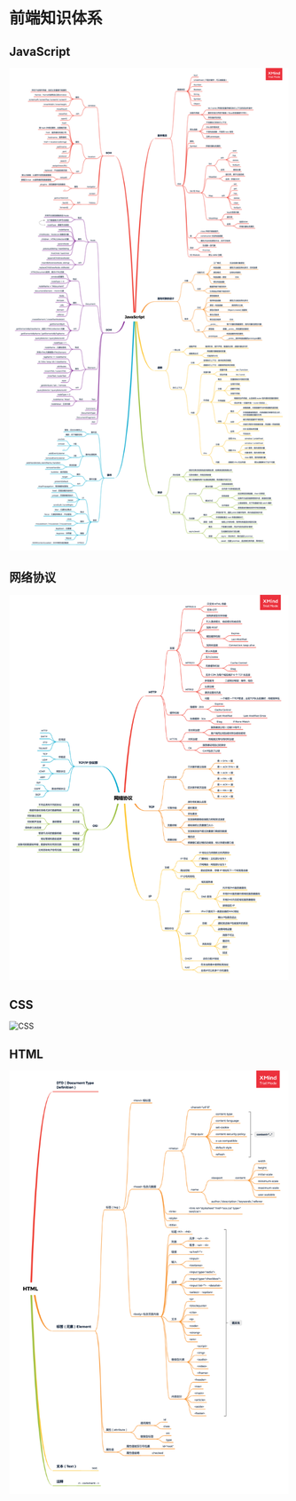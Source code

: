 # 前端知识体系

## JavaScript

![JavaScript](assets/JavaScript.png)

## 网络协议

![网络协议](assets/网络协议.png)

## CSS

![CSS](assets/CSS.png)

## HTML

![HTML](assets/HTML.png)


